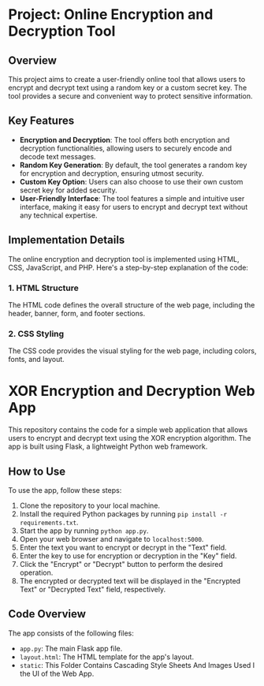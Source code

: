  # Project: Online Encryption and Decryption Tool

## Overview
This project aims to create a user-friendly online tool that allows users to encrypt and decrypt text using a random key or a custom secret key. The tool provides a secure and convenient way to protect sensitive information.

## Key Features
- **Encryption and Decryption**: The tool offers both encryption and decryption functionalities, allowing users to securely encode and decode text messages.
- **Random Key Generation**: By default, the tool generates a random key for encryption and decryption, ensuring utmost security.
- **Custom Key Option**: Users can also choose to use their own custom secret key for added security.
- **User-Friendly Interface**: The tool features a simple and intuitive user interface, making it easy for users to encrypt and decrypt text without any technical expertise.

## Implementation Details
The online encryption and decryption tool is implemented using HTML, CSS, JavaScript, and PHP. Here's a step-by-step explanation of the code:

### 1. HTML Structure
The HTML code defines the overall structure of the web page, including the header, banner, form, and footer sections.

### 2. CSS Styling
The CSS code provides the visual styling for the web page, including colors, fonts, and layout.


 # XOR Encryption and Decryption Web App

This repository contains the code for a simple web application that allows users to encrypt and decrypt text using the XOR encryption algorithm. The app is built using Flask, a lightweight Python web framework.

## How to Use

To use the app, follow these steps:

1. Clone the repository to your local machine.
2. Install the required Python packages by running `pip install -r requirements.txt`.
3. Start the app by running `python app.py`.
4. Open your web browser and navigate to `localhost:5000`.
5. Enter the text you want to encrypt or decrypt in the "Text" field.
6. Enter the key to use for encryption or decryption in the "Key" field.
7. Click the "Encrypt" or "Decrypt" button to perform the desired operation.
8. The encrypted or decrypted text will be displayed in the "Encrypted Text" or "Decrypted Text" field, respectively.

## Code Overview

The app consists of the following files:

* `app.py`: The main Flask app file.
* `layout.html`: The HTML template for the app's layout.
* `static`: This Folder Contains Cascading Style Sheets And Images Used I the UI of the Web App.

<!-- The `app.py` file contains the following code:

```python
from flask import Flask, render_template, request
import base64

app = Flask(__name__)

def xor_encrypt_decrypt(data, key):
    encrypted_data = bytearray()
    key_length = len(key)

    for i in range(len(data)):
        encrypted_data.append(data[i] ^ key[i % key_length])

    return encrypted_data


@app.route('/')
def layout():
    return render_template('layout.html')


@app.route('/encrypt', methods=['POST'])
def encrypt():
    text = request.form.get('floatingTextarea2', '')
    key = request.form.get('key', '')
    action = request.form.get('action', '')

    data = text.encode('utf-8')
    key_bytes = key.encode('utf-8')

    if action == 'encrypt':
        encrypted_data = xor_encrypt_decrypt

Generated by [BlackboxAI](https://www.blackbox.ai) -->